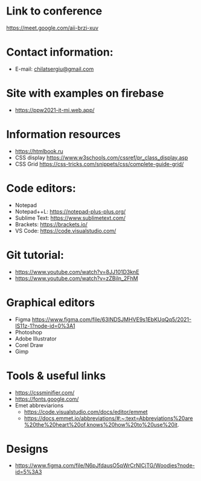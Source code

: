 # Link to conference
https://meet.google.com/aii-brzi-xuv

# Contact information:
+ E-mail: chilatsergiu@gmail.com

# Site with examples on firebase
+ https://ppw2021-it-mi.web.app/

# Information resources
+ https://htmlbook.ru
+ CSS display https://www.w3schools.com/cssref/pr_class_display.asp
+ CSS Grid https://css-tricks.com/snippets/css/complete-guide-grid/

# Code editors:
+ Notepad
+ Notepad++L: https://notepad-plus-plus.org/
+ Sublime Text: https://www.sublimetext.com/
+ Brackets: https://brackets.io/
+ VS Code: https://code.visualstudio.com/

# Git tutorial:
+ https://www.youtube.com/watch?v=8JJ101D3knE
+ https://www.youtube.com/watch?v=zZBiln_2FhM

# Graphical editors
+ Figma https://www.figma.com/file/63lNDSJMHVE9s1EbKUqQq5/2021-IS11z-1?node-id=0%3A1 
+ Photoshop
+ Adobe Illustrator
+ Corel Draw
+ Gimp


# Tools & useful links
+ https://cssminifier.com/
+ https://fonts.google.com/
+ Emet abbreviarions
  + https://code.visualstudio.com/docs/editor/emmet
  + https://docs.emmet.io/abbreviations/#:~:text=Abbreviations%20are%20the%20heart%20of,knows%20how%20to%20use%20it.


# Designs
+ https://www.figma.com/file/N6pJfdausO5qWrCrNlCjTG/Woodies?node-id=5%3A3
